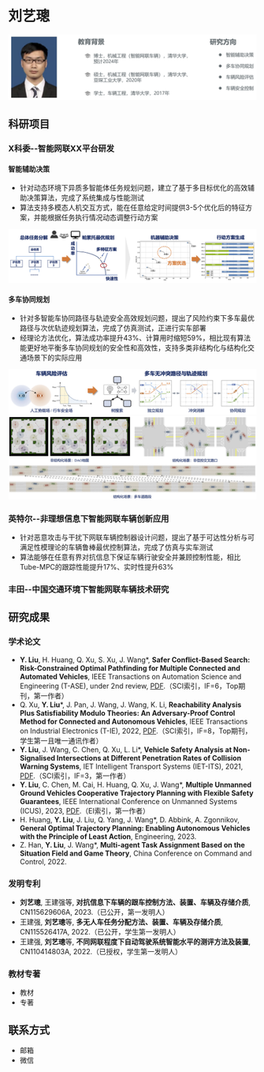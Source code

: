 # 刘艺璁

![](background.png)

## 科研项目

### X科委--智能网联XX平台研发

#### 智能辅助决策

- 针对动态环境下异质多智能体任务规划问题，建立了基于多目标优化的高效辅助决策算法，完成了系统集成与性能测试
- 算法支持多模态人机交互方式，能在任意给定时间提供3-5个优化后的特征方案，并能根据任务执行情况动态调整行动方案

![](/research/mp.png)

#### 多车协同规划

- 针对多智能车协同路径与轨迹安全高效规划问题，提出了风险约束下多车最优路径与次优轨迹规划算法，完成了仿真测试，正进行实车部署
- 经理论方法优化，算法成功率提升43%、计算用时缩短59%，相比现有算法能更好地平衡多车协同规划的安全性和高效性，支持多类非结构化与结构化交通场景下的实际应用

![](/research/pf-1.png)
![](/research/pf-2.png)

### 英特尔--非理想信息下智能网联车辆创新应用

- 针对恶意攻击与干扰下网联车辆控制器设计问题，提出了基于可达性分析与可满足性模理论的车辆鲁棒最优控制算法，完成了仿真与实车测试
- 算法能够在任意有界对抗信息下保证车辆行驶安全并兼顾控制性能，相比Tube-MPC的跟踪性能提升17%、实时性提升63%

### 丰田--中国交通环境下智能网联车辆技术研究

## 研究成果

### 学术论文

- **Y. Liu**, H. Huang, Q. Xu, S. Xu, J. Wang*, **Safer Conflict-Based Search: Risk-Constrained Optimal Pathfinding for Multiple Connected and Automated Vehicles**, IEEE Transactions on Automation Science and Engineering (T-ASE), under 2nd review, [PDF](/papers/IEEE-TASE.pdf).（SCI索引，IF=6，Top期刊，第一作者）
- Q. Xu, **Y. Liu***, J. Pan, J. Wang, J. Wang, K. Li, **Reachability Analysis Plus Satisfiability Modulo Theories: An Adversary-Proof Control Method for Connected and Autonomous Vehicles**, IEEE Transactions on Industrial Electronics (T-IE), 2022, [PDF](/papers/IEEE-TIE.pdf).（SCI索引，IF=8，Top期刊，学生第一且唯一通讯作者）
- **Y. Liu**, J. Wang, C. Chen, Q. Xu, L. Li*, **Vehicle Safety Analysis at Non-Signalised Intersections at Different Penetration Rates of Collision Warning Systems**, IET Intelligent Transport Systems (IET-ITS), 2021, [PDF](/papers/IET-ITS.pdf).（SCI索引，IF=3，第一作者）
- **Y. Liu**, C. Chen, M. Cai, H. Huang, Q. Xu, J. Wang*, **Multiple Unmanned Ground Vehicles Cooperative Trajectory Planning with Flexible Safety Guarantees**, IEEE International Conference on Unmanned Systems (ICUS), 2023, [PDF](/papers/IEEE-ICUS.pdf).（EI索引，第一作者）
- H. Huang, **Y. Liu**, J. Liu, Q. Yang, J. Wang*, D. Abbink, A. Zgonnikov, **General Optimal Trajectory Planning: Enabling Autonomous Vehicles with the Principle of Least Action**, Engineering, 2023.
- Z. Han, **Y. Liu**, J. Wang*, **Multi-agent Task Assignment Based on the Situation Field and Game Theory**, China Conference on Command and Control, 2022.

### 发明专利

- **刘艺璁**, 王建强等, **对抗信息下车辆的跟车控制方法、装置、车辆及存储介质**, CN115629606A, 2023.（已公开，第一发明人）
- 王建强, **刘艺璁**等, **多无人车任务分配方法、装置、车辆及存储介质**, CN115526417A, 2022.（已公开，学生第一发明人）
- 王建强, **刘艺璁**等, **不同网联程度下自动驾驶系统智能水平的测评方法及装置**, CN110414803A, 2022.（已授权，学生第一发明人）

### 教材专著

- 教材
- 专著

## 联系方式

- 邮箱
- 微信
